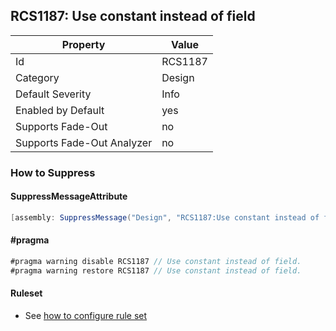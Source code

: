 ## RCS1187: Use constant instead of field

Property | Value
--- | --- 
Id | RCS1187
Category | Design
Default Severity | Info
Enabled by Default | yes
Supports Fade-Out | no
Supports Fade-Out Analyzer | no

### How to Suppress

#### SuppressMessageAttribute

```csharp
[assembly: SuppressMessage("Design", "RCS1187:Use constant instead of field.", Justification = "<Pending>")]
```

#### \#pragma

```csharp
#pragma warning disable RCS1187 // Use constant instead of field.
#pragma warning restore RCS1187 // Use constant instead of field.
```

#### Ruleset

* See [how to configure rule set](../HowToConfigureAnalyzers.md)
